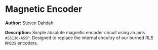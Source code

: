 # Magnetic Encoder

__Author:__ Steven Dahdah

__Description:__ Simple absolute magnetic encoder circuit using an ams `AS5130-ASSP`. Designed to replace the internal circuitry of our burned RLS `RM22S` encoders.
